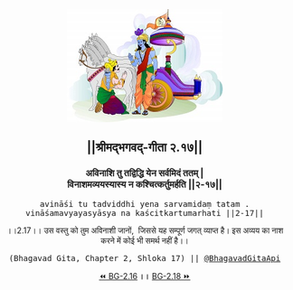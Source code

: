 <center><img src="../../asset/BG.png" alt="#API #bhagavadgitaapi #slok #nodejs #js #api #gitaapi #krishna #hinduism #vedic #ISKCON #shreemadbhagavadgita #technology"/>
<h2>||श्रीमद्‍भगवद्‍-गीता २.१७||</h2>
<h3>अविनाशि तु तद्विद्धि येन सर्वमिदं ततम् |<br/>विनाशमव्ययस्यास्य न कश्चित्कर्तुमर्हति ||२-१७||</h3>
<pre>avināśi tu tadviddhi yena sarvamidaṃ tatam .<br/>vināśamavyayasyāsya na kaścitkartumarhati ||2-17||</pre>
<p>।।2.17।। उस वस्तु को तुम अविनाशी जानों,  जिससे यह सम्पूर्ण जगत् व्याप्त है। इस अव्यय का नाश करने में कोई भी समर्थ नहीं है।।</p>
<pre>(Bhagavad Gita, Chapter 2, Shloka 17) || <a href="https://twitter.com/bhagavadgitaapi">@BhagavadGitaApi</a></pre><a href="../../2/16">⏪  BG-2.16</a><b>        ।।        </b><a href="../../2/18">BG-2.18  ⏩</a></center></center>